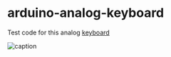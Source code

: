 # arduino-analog-keyboard

Test code for this analog [keyboard](https://fr.aliexpress.com/item/32530917534.html)

![caption](https://ae01.alicdn.com/kf/HTB1u_U4PXXXXXc.aXXXq6xXFXXXZ/225552329/HTB1u_U4PXXXXXc.aXXXq6xXFXXXZ.jpg?size=290433&height=522&width=800&hash=a64e1ba2f197508e4d57b7999d59745b)

